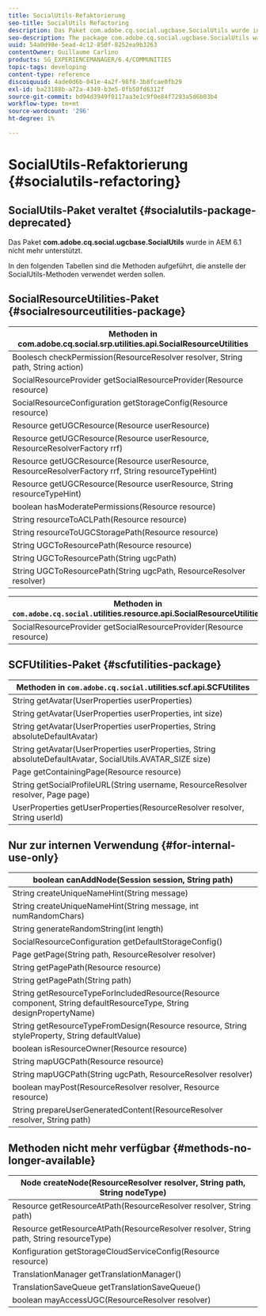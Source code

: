 ```yaml
---
title: SocialUtils-Refaktorierung
seo-title: SocialUtils Refactoring
description: Das Paket com.adobe.cq.social.ugcbase.SocialUtils wurde in AEM 6.1 nicht mehr unterstützt.
seo-description: The package com.adobe.cq.social.ugcbase.SocialUtils was deprecated in AEM 6.1
uuid: 54a0d98e-5ead-4c12-850f-8252ea9b3263
contentOwner: Guillaume Carlino
products: SG_EXPERIENCEMANAGER/6.4/COMMUNITIES
topic-tags: developing
content-type: reference
discoiquuid: 4ade0d6b-041e-4a2f-98f8-3b8fcae0fb29
exl-id: ba23188b-a72a-4349-b3e5-0fb50fd6312f
source-git-commit: bd94d3949f0117aa3e1c9f0e84f7293a5d6b03b4
workflow-type: tm+mt
source-wordcount: '296'
ht-degree: 1%

---
```


# SocialUtils-Refaktorierung {#socialutils-refactoring}

## SocialUtils-Paket veraltet {#socialutils-package-deprecated}

Das Paket **com.adobe.cq.social.ugcbase.SocialUtils** wurde in AEM 6.1 nicht mehr unterstützt.

In den folgenden Tabellen sind die Methoden aufgeführt, die anstelle der SocialUtils-Methoden verwendet werden sollen.

## SocialResourceUtilities-Paket  {#socialresourceutilities-package}

| Methoden in com.adobe.cq.social.srp.utilities.api.SocialResourceUtilities |
|---|
| Boolesch checkPermission(ResourceResolver resolver, String path, String action) |  |
| SocialResourceProvider getSocialResourceProvider(Resource resource) |  |
| SocialResourceConfiguration getStorageConfig(Resource resource) |  |
| Resource getUGCResource(Resource userResource) |  |
| Resource getUGCResource(Resource userResource, ResourceResolverFactory rrf) | new |
| Resource getUGCResource(Resource userResource, ResourceResolverFactory rrf, String resourceTypeHint) | new |
| Resource getUGCResource(Resource userResource, String resourceTypeHint) |  |
| boolean hasModeratePermissions(Resource resource) |  |
| String resourceToACLPath(Resource resource) |  |
| String resourceToUGCStoragePath(Resource resource) | ersetzt String resourceToUGCPath(Resource resource) |
| String UGCToResourcePath(Resource resource) |  |
| String UGCToResourcePath(String ugcPath) | Methodenunterschrift geändert |
| String UGCToResourcePath(String ugcPath, ResourceResolver resolver) | new |

| Methoden in `com.adobe.cq.social.`utilities.resource.api.SocialResourceUtilities |
|---|
| SocialResourceProvider getSocialResourceProvider(Resource resource) | ersetzt SocialResourceProvider getConficonfiguredProvider(Resource resource) |

## SCFUtilities-Paket {#scfutilities-package}

| Methoden in `com.adobe.cq.social.`utilities.scf.api.SCFUtilites |
|---|
| String getAvatar(UserProperties userProperties) |
| String getAvatar(UserProperties userProperties, int size) |
| String getAvatar(UserProperties userProperties, String absoluteDefaultAvatar) |
| String getAvatar(UserProperties userProperties, String absoluteDefaultAvatar, SocialUtils.AVATAR_SIZE size) |
| Page getContainingPage(Resource resource) |
| String getSocialProfileURL(String username, ResourceResolver resolver, Page page) |
| UserProperties getUserProperties(ResourceResolver resolver, String userId) |

## Nur zur internen Verwendung {#for-internal-use-only}

| boolean canAddNode(Session session, String path) |
|---|
| String createUniqueNameHint(String message) |
| String createUniqueNameHint(String message, int numRandomChars) |
| String generateRandomString(int length) |
| SocialResourceConfiguration getDefaultStorageConfig() |
| Page getPage(String path, ResourceResolver resolver) |
| String getPagePath(Resource resource) |
| String getPagePath(String path) |
| String getResourceTypeForIncludedResource(Resource component, String defaultResourceType, String designPropertyName) |
| String getResourceTypeFromDesign(Resource resource, String styleProperty, String defaultValue) |
| boolean isResourceOwner(Resource resource) |
| String mapUGCPath(Resource resource) |
| String mapUGCPath(String ugcPath, ResourceResolver resolver) |
| boolean mayPost(ResourceResolver resolver, Resource resource) |
| String prepareUserGeneratedContent(ResourceResolver resolver, String path) |

## Methoden nicht mehr verfügbar {#methods-no-longer-available}

| Node createNode(ResourceResolver resolver, String path, String nodeType) |
|---|
| Resource getResourceAtPath(ResourceResolver resolver, String path) |
| Resource getResourceAtPath(ResourceResolver resolver, String path, String resourceType) |
| Konfiguration getStorageCloudServiceConfig(Resource resource) |
| TranslationManager getTranslationManager() |
| TranslationSaveQueue getTranslationSaveQueue() |
| boolean mayAccessUGC(ResourceResolver resolver) |
